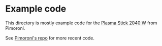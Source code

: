 # Example code

This directory is mostly example code for the [Plasma Stick 2040 W](https://shop.pimoroni.com/products/plasma-stick-2040-w) from Pimoroni.

See [Pimoroni's repo](https://github.com/pimoroni/pimoroni-pico/tree/main/micropython/examples/plasma_stick) for more recent code.